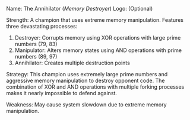 Name: The Annihilator (*Memory Destroyer*)
Logo: (Optional)

Strength: A champion that uses extreme memory manipulation. Features three devastating processes:
1. Destroyer: Corrupts memory using XOR operations with large prime numbers (79, 83)
2. Manipulator: Alters memory states using AND operations with prime numbers (89, 97)
3. Annihilator: Creates multiple destruction points

Strategy: This champion uses extremely large prime numbers and aggressive memory manipulation to destroy opponent code. The combination of XOR and AND operations with multiple forking processes makes it nearly impossible to defend against.

Weakness: May cause system slowdown due to extreme memory manipulation. 